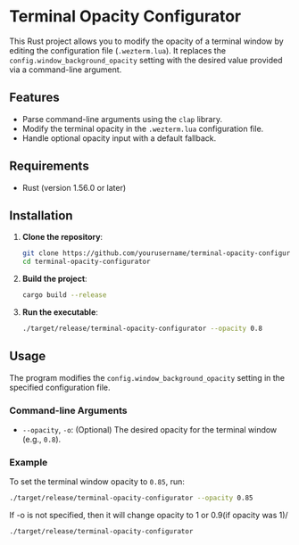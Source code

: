 # Terminal Opacity Configurator

This Rust project allows you to modify the opacity of a terminal window by editing the configuration file (`.wezterm.lua`). It replaces the `config.window_background_opacity` setting with the desired value provided via a command-line argument.

## Features

- Parse command-line arguments using the `clap` library.
- Modify the terminal opacity in the `.wezterm.lua` configuration file.
- Handle optional opacity input with a default fallback.

## Requirements

- Rust (version 1.56.0 or later)

## Installation

1. **Clone the repository**:
    ```bash
    git clone https://github.com/yourusername/terminal-opacity-configurator.git
    cd terminal-opacity-configurator
    ```

2. **Build the project**:
    ```bash
    cargo build --release
    ```

3. **Run the executable**:
    ```bash
    ./target/release/terminal-opacity-configurator --opacity 0.8
    ```

## Usage

The program modifies the `config.window_background_opacity` setting in the specified configuration file. 

### Command-line Arguments

- `--opacity`, `-o`: (Optional) The desired opacity for the terminal window (e.g., `0.8`).

### Example

To set the terminal window opacity to `0.85`, run:

```bash
./target/release/terminal-opacity-configurator --opacity 0.85
```

If -o is not specified, then it will change opacity to 1 or 0.9(if opacity was 1)/

```bash
./target/release/terminal-opacity-configurator
```
